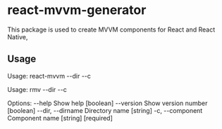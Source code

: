 # react-mvvm-generator

This package is used to create MVVM components for React and React Native, 

## Usage 

Usage: react-mvvm --dir <dirname> --c <name>

Usage: rmv --dir <dirname> --c <name>

Options:
      --help            Show help                                      [boolean]
      --version         Show version number                            [boolean]
      --dir, --dirname  Directory name                                  [string]
  -c, --component       Component name                       [string] [required]